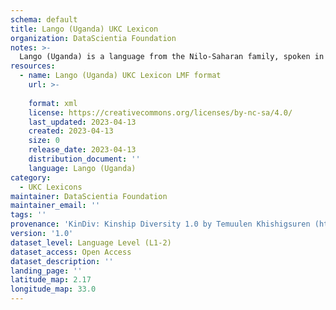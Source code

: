 ```yaml
---
schema: default
title: Lango (Uganda) UKC Lexicon
organization: DataScientia Foundation
notes: >-
  Lango (Uganda) is a language from the Nilo-Saharan family, spoken in Africa. The UKC Lexicon of Lango (Uganda) is represented as a lexico-semantic network. It consists of words, word senses, synsets, as well as sense-level and synset-level relationships.
resources:
  - name: Lango (Uganda) UKC Lexicon LMF format
    url: >-
      
    format: xml
    license: https://creativecommons.org/licenses/by-nc-sa/4.0/
    last_updated: 2023-04-13
    created: 2023-04-13
    size: 0
    release_date: 2023-04-13
    distribution_document: ''
    language: Lango (Uganda)
category:
  - UKC Lexicons
maintainer: DataScientia Foundation
maintainer_email: ''
tags: ''
provenance: 'KinDiv: Kinship Diversity 1.0 by Temuulen Khishigsuren (http://ukc.disi.unitn.it/index.php/kinship/); Princeton WordNet 2.1 by Princeton University (https://wordnet.princeton.edu)'
version: '1.0'
dataset_level: Language Level (L1-2)
dataset_access: Open Access
dataset_description: ''
landing_page: ''
latitude_map: 2.17
longitude_map: 33.0
---
```

